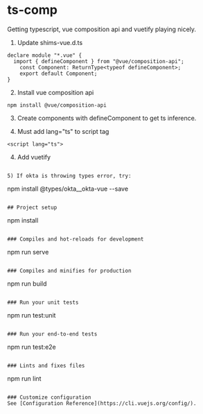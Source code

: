 # ts-comp
Getting typescript, vue composition api and vuetify playing nicely.

1) Update shims-vue.d.ts
```
declare module "*.vue" {
  import { defineComponent } from "@vue/composition-api";
    const Component: ReturnType<typeof defineComponent>;
    export default Component;
}
```
2) Install vue composition api
```
npm install @vue/composition-api
```

3) Create components with defineComponent to get ts inference.

4) Must add lang="ts" to script tag
```
<script lang="ts">
```

4) Add vuetify
```vue add vuetify

5) If okta is throwing types error, try:
```
npm install @types/okta__okta-vue --save
```

## Project setup
```
npm install
```

### Compiles and hot-reloads for development
```
npm run serve
```

### Compiles and minifies for production
```
npm run build
```

### Run your unit tests
```
npm run test:unit
```

### Run your end-to-end tests
```
npm run test:e2e
```

### Lints and fixes files
```
npm run lint
```

### Customize configuration
See [Configuration Reference](https://cli.vuejs.org/config/).
